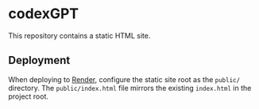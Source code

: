 # codexGPT

This repository contains a static HTML site.

## Deployment

When deploying to [Render](https://render.com), configure the static site root as the `public/` directory. The `public/index.html` file mirrors the existing `index.html` in the project root.
